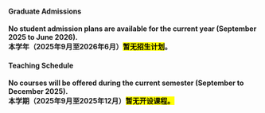 #### Graduate Admissions

**No student admission plans are available for the current year (September 2025 to June 2026).**  
**本学年（2025年9月至2026年6月）<mark>暂无招生计划</mark>。**

#### Teaching Schedule

**No courses will be offered during the current semester (September to December 2025).**  
**本学期（2025年9月至2025年12月）<mark>暂无开设课程<mark>。**
